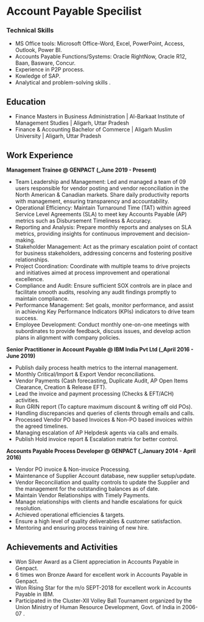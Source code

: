 # Account Payable Specilist

### Technical Skills
- MS Office tools: Microsoft Office-Word, Excel, PowerPoint, Access, Outlook, Power BI.
- Accounts Payable Functions/Systems: Oracle RightNow, Oracle R12, Baan, Basware, Concur.
- Experience in P2P process.
- Kowledge of SAP.
- Analytical and problem-solving skills .

## Education							       					        		
- Finance Masters in Business Administration | Al-Barkaat Institute of Management Studies | Aligarh, Uttar Pradesh
- Finance & Accounting Bachelor of Commerce | Aligarh Muslim University | Aligarh, Uttar Pradesh

## Work Experience
**Management Trainee @ GENPACT (_June 2019 - Presemt)**
- Team Leadership and Management: Led and managed a team of 09 users responsible for vendor posting and vendor reconciliation in the North American & Canadian markets. Share daily productivity
reports with management, ensuring transparency and accountability.
- Operational Efficiency: Maintain Turnaround Time (TAT) within agreed Service Level Agreements
(SLA) to meet key Accounts Payable (AP) metrics such as Disbursement Timeliness & Accuracy.
- Reporting and Analysis: Prepare monthly reports and analyses on SLA metrics, providing insights
for continuous improvement and decision-making.
- Stakeholder Management: Act as the primary escalation point of contact for business stakeholders,
addressing concerns and fostering positive relationships.
- Project Coordination: Coordinate with multiple teams to drive projects and initiatives aimed at
process improvement and operational excellence.
- Compliance and Audit: Ensure sufficient SOX controls are in place and facilitate smooth audits,
resolving any audit findings promptly to maintain compliance.
- Performance Management: Set goals, monitor performance, and assist in achieving Key Performance
Indicators (KPIs) indicators to drive team success.
- Employee Development: Conduct monthly one-on-one meetings with subordinates to provide
feedback, discuss issues, and develop action plans in alignment with company policies.

**Senior Practitioner in Account Payable @ IBM India Pvt Ltd (_April 2016 - June 2019)**
- Publish daily process health metrics to the internal management.
- Monthly Critical/Import & Export Vendor reconciliations.
- Vendor Payments (Cash forecasting, Duplicate Audit, AP Open Items Clearance, Creation & Release EFT).
- Lead the invoice and payment processing (Checks & EFT/ACH) activities.
- Run GRIN report (To capture maximum discount & writing off old POs).
- Handling discrepancies and queries of clients through emails and calls.
- Processed Vendor PO based Invoices & Non-PO based invoices within the agreed timelines.
- Managing escalation of AP Helpdesk agents via calls and emails.
- Publish Hold invoice report & Escalation matrix for better control.

**Accounts Payable Process Developer @ GENPACT (_January 2014 - April 2016)**
- Vendor PO invoice & Non-invoice Processing.
- Maintenance of Supplier Account database, new supplier setup/update.
- Vendor Reconciliation and quality controls to update the Supplier and the management for the outstanding balances as of date.
- Maintain Vendor Relationships with Timely Payments.
- Manage relationships with clients and handle escalations for quick resolution.
- Achieved operational efficiencies & targets.
- Ensure a high level of quality deliverables & customer satisfaction.
- Mentoring and ensuring process training of new hire.

## Achievements and Activities
- Won Silver Award as a Client appreciation in Accounts Payable in Genpact.
- 6 times won Bronze Award for excellent work in Accounts Payable in Genpact.
- Won Rising Star for the m/o SEPT-2018 for excellent work in Accounts Payable in IBM.
- Participated in the Cluster-XII Volley Ball Tournament organized by the Union Ministry of Human Resource Development, Govt. of India in 2006-07 .
